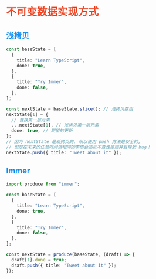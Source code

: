 # 不可变数据实现方式

<div class="grid grid-cols-2 gap-x-4">
<div v-click>

## 浅拷贝

```ts
const baseState = [
  {
    title: "Learn TypeScript",
    done: true,
  },
  {
    title: "Try Immer",
    done: false,
  },
];

const nextState = baseState.slice(); // 浅拷贝数组
nextState[1] = {
  // 替换第一层元素
  ...nextState[1], // 浅拷贝第一层元素
  done: true, // 期望的更新
};
// 因为 nextState 是新拷贝的, 所以使用 push 方法是安全的,
// 但是在未来的任意时间做相同的事情会违反不变性原则并且导致 bug！
nextState.push({ title: "Tweet about it" });
```

</div>
<div v-click>

## Immer

```ts {14-17}
import produce from "immer";

const baseState = [
  {
    title: "Learn TypeScript",
    done: true,
  },
  {
    title: "Try Immer",
    done: false,
  },
];

const nextState = produce(baseState, (draft) => {
  draft[1].done = true;
  draft.push({ title: "Tweet about it" });
});
```

</div>

</div>

<style>
h1 {
  color: rgb(238, 77, 45)
}
h2 {
  color: #1791f2
}
a {
  border-bottom-width: 0px !important;
  text-decoration: underline;
  color: #1791f2
}
a:hover {
  color: #1791f2 !important
}
</style>

<!--那么我们怎么来实现不可变数据结构呢，一个很直接的想法是，我们将去浅拷贝每层受我们更改影响的 state 结构，可以看到这是非常繁琐和麻烦的。或者我们也可以直接使用深拷贝，但是也许我们并不会去改变对象的所有属性，因此深拷贝的效率是非常低的。所以这个immer就出现了，来解决这个问题。
使用immer的好处是，我们可以简单地通过修改临时drart来达到我们想要的目的。也就是说，这个nextstate中，它的第二项和原来的basestate是相同的，而一三项被修改过的是不同的，immer让我们可以精确地作出修改。当然也有其他的不可变数据结构实现方式，比如facebook出的immutablejs，但是这个现在用的不多了。然后immer也是非常简单的，基本上我们只需要使用produce这一个api就够了，它接受一个基本状态，一个对草稿修改的函数并且返回一个新的结果。这就是它的核心api。
-->

